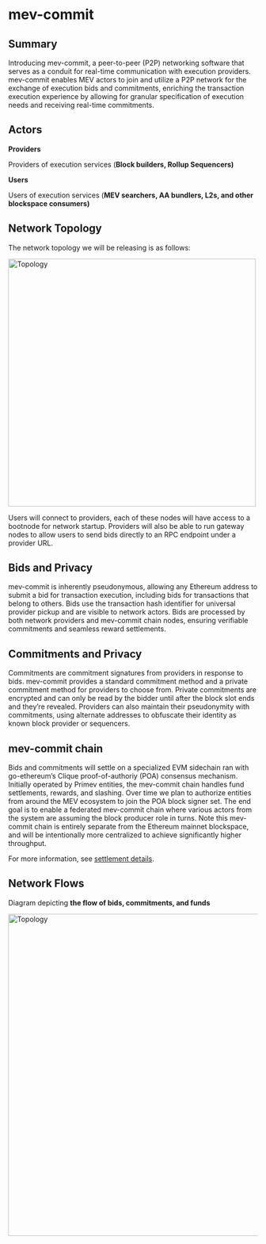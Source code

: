 # mev-commit

## Summary
Introducing mev-commit, a peer-to-peer (P2P) networking software that serves as a conduit for real-time communication with execution providers. mev-commit enables MEV actors to join and utilize a P2P network for the exchange of execution bids and commitments, enriching the transaction execution experience by allowing for granular specification of execution needs and receiving real-time commitments.

## Actors
**Providers**

Providers of execution services (**Block builders, Rollup Sequencers)**

**Users**

Users of execution services (**MEV searchers, AA bundlers, L2s, and other blockspace consumers)**

## Network Topology

The network topology we will be releasing is as follows:

<img src="topology.png" alt="Topology" width="500" height="500"/>

Users will connect to providers, each of these nodes will have access to a bootnode for network startup. Providers will also be able to run gateway nodes to allow users to send bids directly to an RPC endpoint under a provider URL.

## Bids and Privacy

mev-commit is inherently pseudonymous, allowing any Ethereum address to submit a bid for transaction execution, including bids for transactions that belong to others. Bids use the transaction hash identifier for universal provider pickup and are visible to network actors. Bids are processed by both network providers and mev-commit chain nodes, ensuring verifiable commitments and seamless reward settlements.

## Commitments and Privacy

Commitments are commitment signatures from providers in response to bids. mev-commit provides a standard commitment method and a private commitment method for providers to choose from. Private commitments are encrypted and can only be read by the bidder until after the block slot ends and they’re revealed. Providers can also maintain their pseudonymity with commitments, using alternate addresses to obfuscate their identity as known block provider or sequencers.

## mev-commit chain

Bids and commitments will settle on a specialized EVM sidechain ran with go-ethereum’s Clique proof-of-authoriy (POA) consensus mechanism. Initially operated by Primev entities, the mev-commit chain handles fund settlements, rewards, and slashing. Over time we plan to authorize entities from around the MEV ecosystem to join the POA block signer set. The end goal is to enable a federated mev-commit chain where various actors from the system are assuming the block producer role in turns. Note this mev-commit chain is entirely separate from the Ethereum mainnet blockspace, and will be intentionally more centralized to achieve significantly higher throughput.


For more information, see [settlement details](settlement.md).

## Network Flows

Diagram depicting **the flow of bids, commitments, and funds**

<img src="flow.png" alt="Topology" width="750" height="650"/>
